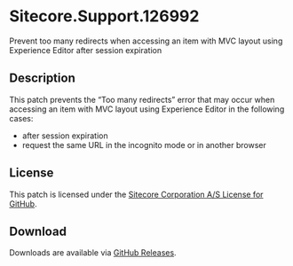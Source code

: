 # Sitecore.Support.126992
Prevent too many redirects when accessing an item with MVC layout using Experience Editor after session expiration

## Description
This patch prevents the “Too many redirects” error that may occur when accessing an item with MVC layout using Experience Editor in the following cases:
- after session expiration
- request the same URL in the incognito mode or in another browser

## License  
This patch is licensed under the [Sitecore Corporation A/S License for GitHub](https://github.com/sitecoresupport/Sitecore.Support.126992/blob/master/LICENSE).  

## Download  
Downloads are available via [GitHub Releases](https://github.com/sitecoresupport/Sitecore.Support.126992/releases).  
